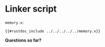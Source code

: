 # Linker script

`memory.x`:
```
{{#rustdoc_include ../../../../../memory.x}}
```

**Questions so far?**